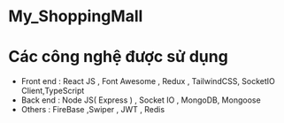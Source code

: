 # My_ShoppingMall


# Các công nghệ được sử dụng 
  - Front end : React JS , Font Awesome , Redux , TailwindCSS, SocketIO Client,TypeScript
  - Back end : Node JS( Express ) , Socket IO , MongoDB, Mongoose
  - Others : FireBase ,Swiper , JWT , Redis



